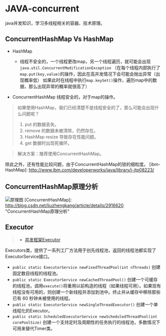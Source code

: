 JAVA-concurrent
===========
java并发知识，学习多线程相关的容器、技术原理。

## ConcurrentHashMap Vs HashMap

* HashMap
  - 线程不安全的，一个线程更改map，另一个线程遍历，就可能会出现
    `java.util.ConcurrentModificationException`
    （在每个线程内部执行了`map.put(key,value)`的操作，因此在高并发情况下会可能会抛出异常（出现概率低）
    如果此时在线程中执行`map.keySet()`操作，遍历map中的数据，那么出现异常的概率就很高了）

* ConcurrentHashMap  线程安全的，对于map的操作。


> 如果使用HashMap，我们已经清楚不是线程安全的了，那么可能会出现什么问题呢？
> 1. put 的数据丢失。
> 2. remove 的数据未被清除，仍然存在。
> 3. HashMap resize 导致存在性能问题。
> 4. get 数据时出现死循环。

> 解决方案：推荐使用ConcurrentHashMap。

[hashmapVs]: http://blog.csdn.net/ilaotu/article/details/18285289

除此之外，还有性能比较问题，由于ConcurrentHashMap的锁的细粒度。
[ibm-HashMap]: http://www.ibm.com/developerworks/java/library/j-jtp08223/


[map]: http://blog.sina.com.cn/s/blog_7227719a0100lpj0.html "从ConcurrentHashMap 安全Map说起"


## ConcurrentHashMap原理分析

![原理图](http://p.blog.csdn.net/images/p_blog_csdn_net/liuzhengkang/EntryImages/20080912/58adc9e7b4725349c149a.jpg)
[ConcurrentHashMap]: http://blog.csdn.net/liuzhengkang/article/details/2916620 "ConcurrentHashMap原理分析"

## Executor

>* [并发框架Executor](http://willsunforjava.iteye.com/blog/1631353)

Executors类，提供了一系列工厂方法用于创先线程池，返回的线程池都实现了ExecutorService接口。

- `public static ExecutorService newFixedThreadPool(int nThreads)`
创建固定数目线程的线程池。
- `public static ExecutorService newCachedThreadPool()`
创建一个可缓存的线程池，调用`execute()`将重用以前构造的线程（如果线程可用）。如果现有线程没有可用的，则创建一个新线程并添加到池中。终止并从缓存中移除那些已有 60 秒钟未被使用的线程。
- `public static ExecutorService newSingleThreadExecutor()`
创建一个单线程化的Executor。
- `public static ScheduledExecutorService newScheduledThreadPool(int corePoolSize)`
创建一个支持定时及周期性的任务执行的线程池，多数情况下可用来替代Timer类。
